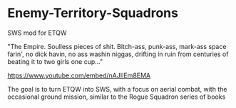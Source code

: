 # Enemy-Territory-Squadrons
SWS mod for ETQW

"The Empire. Soulless pieces of shit. Bitch-ass, punk-ass, mark-ass space farin', no dick havin, no ass washin niggas, drifting in ruin from centuries of beating it to two girls one cup..."
  
https://www.youtube.com/embed/nAJIIEm8EMA
 
The goal is to turn ETQW into SWS, with a focus on aerial combat, with the occasional ground mission, similar to the Rogue Squadron series of books
